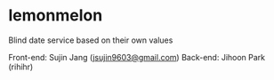 # lemonmelon
Blind date service based on their own values

Front-end: Sujin Jang (jsujin9603@gmail.com)
Back-end: Jihoon Park (rihihr)
